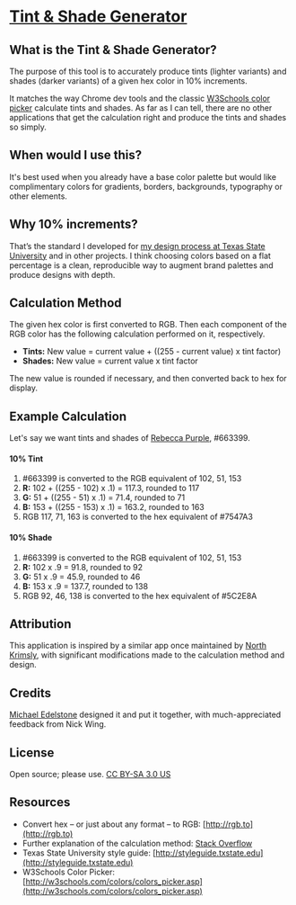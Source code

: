 # [Tint & Shade Generator](http://edelstone.github.io/tints-and-shades/)

## What is the Tint & Shade Generator?
The purpose of this tool is to accurately produce tints (lighter variants) and shades (darker variants) of a given hex color in 10% increments.

It matches the way Chrome dev tools and the classic [W3Schools color picker](http://www.w3schools.com/colors/colors_picker.asp) calculate tints and shades. As far as I can tell, there are no other applications that get the calculation right and produce the tints and shades so simply.

## When would I use this?
It's best used when you already have a base color palette but would like complimentary colors for gradients, borders, backgrounds, typography or other elements.

## Why 10% increments?
That’s the standard I developed for [my design process at Texas State University](http://www.styleguide.txstate.edu/colors/template.html) and in other projects. I think choosing colors based on a flat percentage is a clean, reproducible way to augment brand palettes and produce designs with depth.

## Calculation Method
The given hex color is first converted to RGB. Then each component of the RGB color has the following calculation performed on it, respectively.

* **Tints:** New value = current value + ((255 - current value) x tint factor)
* **Shades:** New value = current value x tint factor

The new value is rounded if necessary, and then converted back to hex for display.

## Example Calculation
Let's say we want tints and shades of [Rebecca Purple](http://www.economist.com/blogs/babbage/2014/06/digital-remembrance), #663399.

#### 10% Tint
1. #663399 is converted to the RGB equivalent of 102, 51, 153
1. **R:** 102 + ((255 - 102) x .1) = 117.3, rounded to 117
1. **G:** 51 + ((255 - 51) x .1) = 71.4, rounded to 71
1. **B:** 153 + ((255 - 153) x .1) = 163.2, rounded to 163
1. RGB 117, 71, 163 is converted to the hex equivalent of #7547A3

#### 10% Shade
1. #663399 is converted to the RGB equivalent of 102, 51, 153
1. **R:** 102 x .9 = 91.8, rounded to 92
1. **G:** 51 x .9 = 45.9, rounded to 46
1. **B:** 153 x .9 = 137.7, rounded to 138
1. RGB 92, 46, 138 is converted to the hex equivalent of #5C2E8A

## Attribution
This application is inspired by a similar app once maintained by [North Krimsly](http://highintegritydesign.com/), with significant modifications made to the calculation method and design.

## Credits
[Michael Edelstone](http://michaeledelstone.com) designed it and put it together, with much-appreciated feedback from Nick Wing.

## License
Open source; please use. [CC BY-SA 3.0 US](http://creativecommons.org/licenses/by-sa/3.0/us/)

## Resources
* Convert hex – or just about any format – to RGB: [http://rgb.to](http://rgb.to)
* Further explanation of the calculation method: [Stack Overflow](http://stackoverflow.com/questions/6615002/given-an-rgb-value-how-do-i-create-a-tint-or-shade)
* Texas State University style guide: [http://styleguide.txstate.edu](http://styleguide.txstate.edu)
* W3Schools Color Picker: [http://w3schools.com/colors/colors_picker.asp](http://w3schools.com/colors/colors_picker.asp)